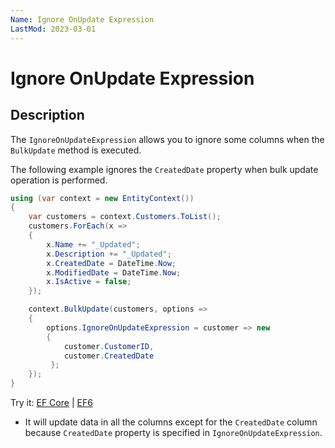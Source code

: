 ```yaml
---
Name: Ignore OnUpdate Expression
LastMod: 2023-03-01
---
```


# Ignore OnUpdate Expression

## Description

The `IgnoreOnUpdateExpression` allows you to ignore some columns when the `BulkUpdate` method is executed.

The following example ignores the `CreatedDate` property when bulk update operation is performed.

```csharp
using (var context = new EntityContext())
{	
    var customers = context.Customers.ToList();
    customers.ForEach(x => 
    { 
        x.Name += "_Updated"; 
        x.Description += "_Updated"; 
        x.CreatedDate = DateTime.Now; 
        x.ModifiedDate = DateTime.Now; 
        x.IsActive = false; 
    });

    context.BulkUpdate(customers, options => 
    {
        options.IgnoreOnUpdateExpression = customer => new 
        {
            customer.CustomerID,  
            customer.CreatedDate
         };
    });
}
```

Try it: [EF Core](https://dotnetfiddle.net/JdDCHB) | [EF6](https://dotnetfiddle.net/rKFA73)

 - It will update data in all the columns except for the `CreatedDate` column because `CreatedDate` property is specified in `IgnoreOnUpdateExpression`. 
